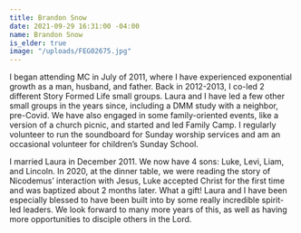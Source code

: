 ```yaml
---
title: Brandon Snow
date: 2021-09-29 16:31:00 -04:00
name: Brandon Snow
is_elder: true
image: "/uploads/FEG02675.jpg"
---
```


I began attending MC in July of 2011, where I have experienced exponential growth as a man, husband, and father. Back in 2012-2013, I co-led 2 different Story Formed Life small groups. Laura and I have led a few other small groups in the years since, including a DMM study with a neighbor, pre-Covid. We have also engaged in some family-oriented events, like a version of a church picnic, and started and led Family Camp. I regularly volunteer to run the soundboard for Sunday worship services and am an occasional volunteer for children’s Sunday School.

I married Laura in December 2011. We now have 4 sons: Luke, Levi, Liam, and Lincoln. In 2020, at the dinner table, we were reading the story of Nicodemus’ interaction with Jesus, Luke accepted Christ for the first time and was baptized about 2 months later. What a gift! Laura and I have been especially blessed to have been built into by some really incredible spirit-led leaders. We look forward to many more years of this, as well as having more opportunities to disciple others in the Lord.
